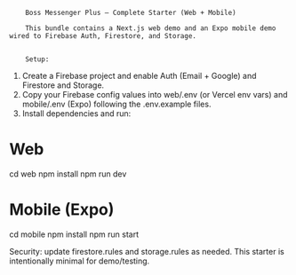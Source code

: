         Boss Messenger Plus — Complete Starter (Web + Mobile)

        This bundle contains a Next.js web demo and an Expo mobile demo wired to Firebase Auth, Firestore, and Storage.


        Setup:
1. Create a Firebase project and enable Auth (Email + Google) and Firestore and Storage.
2. Copy your Firebase config values into web/.env (or Vercel env vars) and mobile/.env (Expo) following the .env.example files.
3. Install dependencies and run:

# Web
cd web
npm install
npm run dev

# Mobile (Expo)
cd mobile
npm install
npm run start

Security: update firestore.rules and storage.rules as needed. This starter is intentionally minimal for demo/testing.
